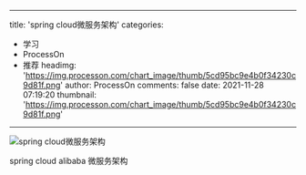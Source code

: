 
---
title: 'spring cloud微服务架构'
categories: 
 - 学习
 - ProcessOn
 - 推荐
headimg: 'https://img.processon.com/chart_image/thumb/5cd95bc9e4b0f34230c9d81f.png'
author: ProcessOn
comments: false
date: 2021-11-28 07:19:20
thumbnail: 'https://img.processon.com/chart_image/thumb/5cd95bc9e4b0f34230c9d81f.png'
---

<div>   
<img class="thumb" alt="spring cloud微服务架构" src="https://img.processon.com/chart_image/thumb/5cd95bc9e4b0f34230c9d81f.png" referrerpolicy="no-referrer">
<p>spring cloud alibaba 微服务架构</p>  
</div>
            